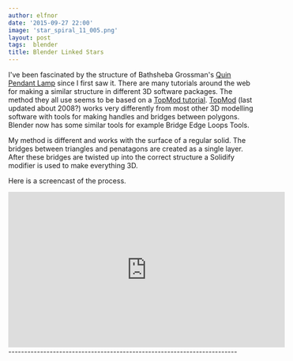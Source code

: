 ```yaml
---
author: elfnor
date: '2015-09-27 22:00'
image: 'star_spiral_11_005.png'
layout: post
tags:  blender
title: Blender Linked Stars
---
```


I\'ve been fascinated by the structure of Bathsheba Grossman\'s [Quin Pendant Lamp]() since I first saw it. There are many tutorials around the web for making a similar structure in different 3D software packages. The method they all use seems to be based on a [TopMod tutorial](https://www.youtube.com/watch?v=8SUjZITJIOw). [TopMod](http://www.viz.tamu.edu/faculty/ergun/research/topology/download.html) (last updated about 2008?) works very differently from most other 3D modelling software with tools for making handles and bridges between polygons. Blender now has some similar tools for example Bridge Edge Loops Tools.

My method is different and works with the surface of a regular solid. The bridges between triangles and penatagons are created as a single layer. After these bridges are twisted up into the correct structure a Solidify modifier is used to make everything 3D.

Here is a screencast of the process.

<iframe width="560" height="315" src="https://www.youtube.com/embed/1isI49e2_Hk" frameborder="0" allow="accelerometer; autoplay; encrypted-media; gyroscope; picture-in-picture" allowfullscreen></iframe>
------------------------------------------------------------------------
